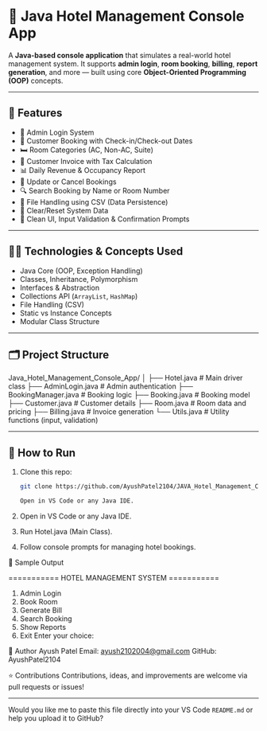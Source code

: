 # 🏨 Java Hotel Management Console App

A **Java-based console application** that simulates a real-world hotel management system. It supports **admin login**, **room booking**, **billing**, **report generation**, and more — built using core **Object-Oriented Programming (OOP)** concepts.

---

## 🚀 Features

- 🔐 Admin Login System
- 🧍 Customer Booking with Check-in/Check-out Dates
- 🛏️ Room Categories (AC, Non-AC, Suite)
- 🧾 Customer Invoice with Tax Calculation
- 📊 Daily Revenue & Occupancy Report
- 🔁 Update or Cancel Bookings
- 🔍 Search Booking by Name or Room Number
- 💾 File Handling using CSV (Data Persistence)
- 🧼 Clear/Reset System Data
- 🧠 Clean UI, Input Validation & Confirmation Prompts

---

## 👨‍💻 Technologies & Concepts Used

- Java Core (OOP, Exception Handling)
- Classes, Inheritance, Polymorphism
- Interfaces & Abstraction
- Collections API (`ArrayList`, `HashMap`)
- File Handling (CSV)
- Static vs Instance Concepts
- Modular Class Structure

---

## 🗂️ Project Structure
Java_Hotel_Management_Console_App/
│
├── Hotel.java # Main driver class
├── AdminLogin.java # Admin authentication
├── BookingManager.java # Booking logic
├── Booking.java # Booking model
├── Customer.java # Customer details
├── Room.java # Room data and pricing
├── Billing.java # Invoice generation
└── Utils.java # Utility functions (input, validation)

---

## 🏁 How to Run

1. Clone this repo:
   ```bash
   git clone https://github.com/AyushPatel2104/JAVA_Hotel_Management_Console_App.git

   Open in VS Code or any Java IDE.

2. Open in VS Code or any Java IDE.

3. Run Hotel.java (Main Class).

4. Follow console prompts for managing hotel bookings.

📸 Sample Output

=========== HOTEL MANAGEMENT SYSTEM ===========
1. Admin Login
2. Book Room
3. Generate Bill
4. Search Booking
5. Show Reports
6. Exit
Enter your choice:

📌 Author
Ayush Patel
Email: ayush2102004@gmail.com
GitHub: AyushPatel2104

⭐ Contributions
Contributions, ideas, and improvements are welcome via pull requests or issues!

---

Would you like me to paste this file directly into your VS Code `README.md` or help you upload it to GitHub?


